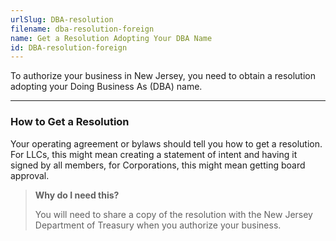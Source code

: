 ```yaml
---
urlSlug: DBA-resolution
filename: dba-resolution-foreign
name: Get a Resolution Adopting Your DBA Name
id: DBA-resolution-foreign
---
```


To authorize your business in New Jersey, you need to obtain a resolution adopting your Doing Business As (DBA) name.

---

### How to Get a Resolution

Your operating agreement or bylaws should tell you how to get a resolution. For LLCs, this might mean creating a statement of intent and having it signed by all members, for Corporations, this might mean getting board approval.

> **Why do I need this?**
>
> You will need to share a copy of the resolution with the New Jersey Department of Treasury when you authorize your business.
